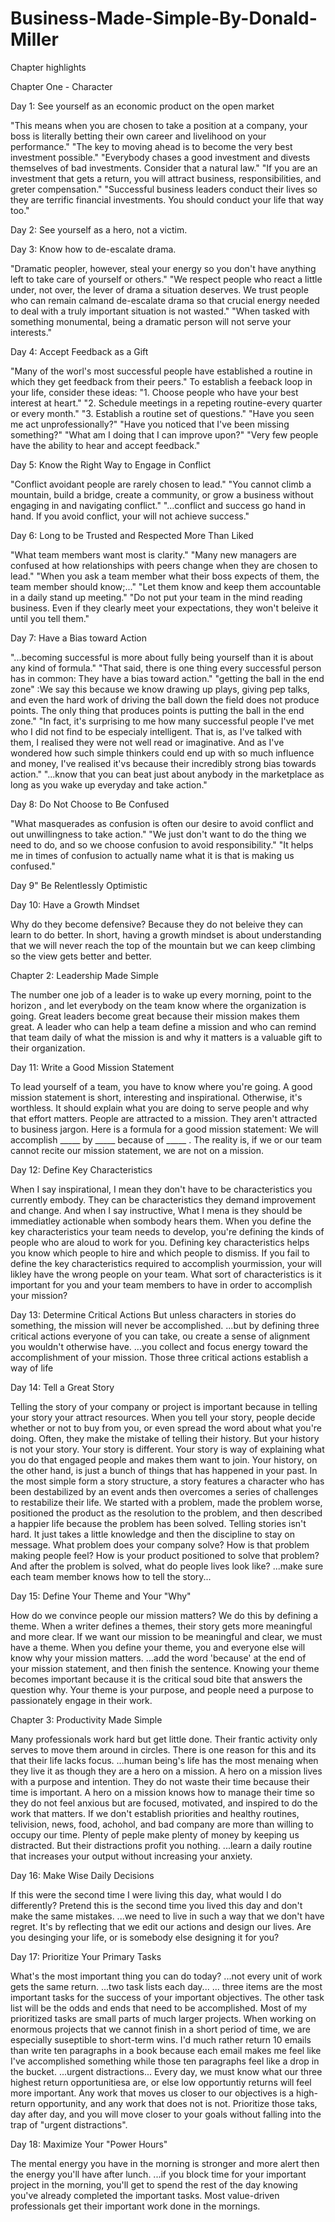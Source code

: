 # Business-Made-Simple-By-Donald-Miller
Chapter highlights

Chapter One - Character 

Day 1: See yourself as an economic product on the open market

"This means when you are chosen to take a position at a company, your boss is literally betting their own career and livelihood on your performance."
"The key to moving ahead is to become the very best investment possible."
"Everybody chases a good investment and divests themselves of bad investments. Consider that a natural law."
"If you are an investment that gets a return, you will attract business, responsibilities, and greter compensation."
"Successful business leaders conduct their lives so they are terrific financial investments. You should conduct your life that way too."

Day 2: See yourself as a hero, not a victim.

Day 3: Know how to de-escalate drama.

"Dramatic peopler, however, steal your energy so you don't have anything left to take care of yourself or others."
"We respect people who react a little under, not over, the lever of drama a situation deserves. We trust people who can remain calmand de-escalate drama so that crucial energy needed to deal with a truly important situation is not wasted."
"When tasked with something monumental, being a dramatic person will not serve your interests."

Day 4: Accept Feedback as a Gift

"Many of the worl's most successful people have established a routine in which they get feedback from their peers."
To establish a feeback loop in your life, consider these ideas:
"1. Choose people who have your best interest at heart."
"2. Schedule meetings in a repeting routine-every quarter or every month."
"3. Establish a routine set of questions."
"Have you seen me act unprofessionally?"
"Have you noticed that I've been missing something?"
"What am I doing that I can improve upon?"
"Very few people have the ability to hear and accept feedback."

Day 5: Know the Right Way to Engage in Conflict

"Conflict avoidant people are rarely chosen to lead."
"You cannot climb a mountain, build a bridge, create a community, or grow a business without engaging in and navigating conflict."
"...conflict and success go hand in hand. If you avoid conflict, your will not achieve success."

Day 6: Long to be Trusted and Respected More Than Liked

"What team members want most is clarity."
"Many new managers are confused at how relationships with peers change when they are chosen to lead."
"When you ask a team member what their boss expects of them, the team member should know;..."
"Let them know and keep them accountable in a daily stand up meeting."
"Do not put your team in the mind reading business. Even if they clearly meet your expectations, they won't beleive it until you tell them."

Day 7: Have a Bias toward Action

"...becoming successful is more about fully being yourself than it is about any kind of formula."
"That said, there is one thing every successful person has in common: They have a bias toward action."
"getting the ball in the end zone"
:We say this because we know drawing up plays, giving pep talks, and even the hard work of driving the ball down the field does not produce points. The only thing that produces points is putting the ball in the end zone."
"In fact, it's surprising to me how many successful people I've met who I did not find to be especialy intelligent. That is, as I've talked with them, I realised they were not well read or imaginative. And as I've wondered how such simple thinkers could end up with so much influence and money, I've realised it'vs because their incredibly strong bias towards action."
"...know that you can beat just about anybody in the marketplace as long as you wake up everyday and take action."

Day 8: Do Not Choose to Be Confused

"What masquerades as confusion is often our desire to avoid conflict and out unwillingness to take action."
"We just don't want to do the thing we need to do, and so we choose confusion to avoid responsibility."
"It helps me in times of confusion to actually name what it is that is making us confused."

Day 9" Be Relentlessly Optimistic

Day 10: Have a Growth Mindset

Why do they become defensive? Because they do not beleive they can learn to do better.
In short, having a growth mindset is about understanding that we will never reach the top of the mountain but we can keep climbing so the view gets better and better. 

Chapter 2: Leadership Made Simple

The number one job of a leader is to wake up every morning, point to the horizon , and let everybody on the team know where the organization is going.
Great leaders become great because their mission makes them great.
A leader who can help a team define a mission and who can remind that team daily of what the mission is and why it matters is a valuable gift to their organization. 

Day 11: Write a Good Mission Statement

To lead yourself of a team, you have to know where you're going. 
A good mission statement is short, interesting and inspirational. Otherwise, it's worthless. 
It should explain what you are doing to serve people and why that effort matters.
People are attracted to a mission. They aren't attracted to business jargon.
Here is a formula for a good mission statement: We will accomplish _____ by _____ because of _____ .
The reality is, if we or our team cannot recite our mission statement, we are not on a mission.

Day 12: Define Key Characteristics

When I say inspirational, I mean they don't have to be characteristics you currently embody. They can be characteristics they demand improvement and change. And when I say instructive, What I mena is they should be immediatley actionable when sombody hears them. 
When you define the key characteristics your team needs to develop, you're defining the kinds of people who are aloud to work for you. 
Defining key characteristics helps you know which people to hire and which people to dismiss. If you fail to define the key characteristics required to accomplish yourmission, your will likley have the wrong people on your team. 
What sort of characteristics is it important for you and your team members to have in order to accomplish your mission?

Day 13: Determine Critical Actions
But unless characters in stories do something, the mission will never be accomplished. 
...but by defining three critical actions everyone of you can take, ou create a sense of alignment you wouldn't otherwise have. 
...you collect and focus energy toward the accomplishment of your mission. 
Those three critical actions establish a way of life

Day 14: Tell a Great Story

Telling the story of your company or project is important because in telling your story your attract resources. When you tell your story, people decide whether or not to buy from you, or even spread the word about what you're doing. 
Often, they make the mistake of telling their history. 
But your history is not your story. Your story is different. Your story is way of explaining what you do that engaged people and makes them want to join. Your history, on the other hand, is just a bunch of things that has happened in your past. 
In the most simple form a story structure, a story features a character who has been destabilized by an event ands then overcomes a series of challenges to restabilize their life.
We started with a problem, made the problem worse, positioned the product as the resolution to the problem, and then described a happier life because the problem has been solved. 
Telling stories isn't hard. It just takes a little knowledge and then the discipline to stay on message. 
What problem does your company solve? How is that problem making people feel? How is your product positioned to solve that problem? And after the problem is solved, what do people lives look like?
...make sure each team member knows how to tell the story...

Day 15: Define Your Theme and Your "Why"

How do we convince people our mission matters? We do this by defining a theme. 
When a writer defines a themes,  their story gets more meaningful and more clear. If we want our mission to be meaningful and clear, we must have a theme. 
When you define your theme, you and everyone else will know why your mission matters.
...add the word 'because' at the end of your mission statement, and then finish the sentence. 
Knowing your theme becomes important because it is the critical soud bite that answers the question why.
Your theme is your purpose, and people need a purpose to passionately engage in their work. 

Chapter 3: Productivity Made Simple

Many professionals work hard but get little done. Their frantic activity only serves to move them around in circles. There is one reason for this and its that their life lacks focus. 
...human being's life has the most menaing when they live it as though they are a hero on a mission.
A hero on a mission lives with a purpose and intention. They do not waste their time because their time is important. A hero on a mission knows how to manage their time so they do not feel anxious but are focused, motivated, and inspired to do the work that matters. 
If we don't establish priorities and healthy routines, telivision, news, food, achohol, and bad company are more than willing to occupy our time. Plenty of peple make plenty of money by keeping us distracted. But their distractions profit you nothing. 
...learn a daily routine that increases your output without increasing your anxiety.

Day 16: Make Wise Daily Decisions

If this were the second time I were living this day, what would I do differently?
Pretend this is the second time you lived this day and don't make the same mistakes.
...we need to live in such a way that we don't have regret. 
It's by reflecting that we edit our actions and design our lives. 
Are you desinging your life, or is somebody else designing it for you?

Day 17: Prioritize Your Primary Tasks

What's the most important thing you can do today?
...not every unit of work gets the same return.
...two task lists each day...
... three items are the most important tasks for the success of your important objectives. 
The other task list will be the odds and ends that need to be accomplished. 
Most of my prioritized tasks are small parts of much larger projects. 
When working on enormous projects that we cannot finish in a short period of time, we are especially suseptible to short-term wins. I'd much rather return 10 emails than write ten paragraphs in a book because each email makes me feel like I've accomplished something while those ten paragraphs feel like a drop in the bucket. 
...urgent distractions...
Every day, we must know what our three highest return opportunitiesa are, or else low opportuntiy returns will feel more important. 
Any work that moves us closer to our objectives is a high-return opportunity, and any work that does not is not. 
Prioritize those taks, day after day, and you will move closer to your goals without falling into the trap of "urgent distractions".

Day 18: Maximize Your "Power Hours"

The mental energy you have in the morning is stronger and more alert then the energy you'll have after lunch.
...if you block time for your important project in the morning, you'll get to spend the rest of the day knowing you've already completed the important tasks. 
Most value-driven professionals get their important work done in the mornings. 















